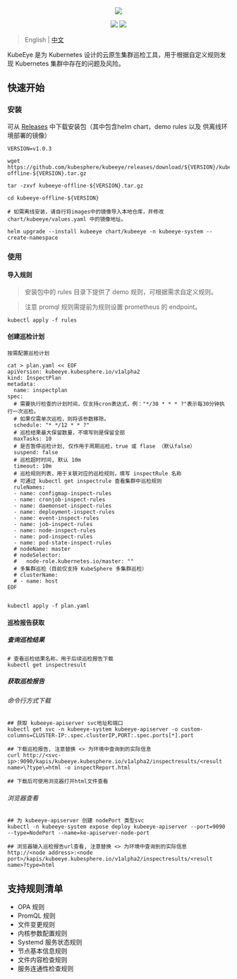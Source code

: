 <div align=center><img src="docs/images/KubeEye-O.svg?raw=true"></div>

<p align=center>
<a href="https://github.com/kubesphere/kubeeye/actions?query=event%3Apush+branch%3Amain+workflow%3ACI+"><img src="https://github.com/kubesphere/kubeeye/workflows/CI/badge.svg?branch=main&event=push"></a>
<!-- ALL-CONTRIBUTORS-BADGE:START - Do not remove or modify this section -->
<a href="https://github.com/kubesphere/kubeeye#contributors-"><img src="https://img.shields.io/badge/all_contributors-10-orange.svg?style=flat-square"></a>
<!-- ALL-CONTRIBUTORS-BADGE:END -->
</p>

> English | [中文](README_zh.md)

KubeEye 是为 Kubernetes 设计的云原生集群巡检工具，用于根据自定义规则发现 Kubernetes 集群中存在的问题及风险。

## 快速开始

### 安装
可从 [Releases](https://github.com/kubesphere/kubeeye/releases) 中下载安装包（其中包含helm chart，demo rules 以及 供离线环境部署的镜像）

```shell
VERSION=v1.0.3

wget https://github.com/kubesphere/kubeeye/releases/download/${VERSION}/kubeeye-offline-${VERSION}.tar.gz

tar -zxvf kubeeye-offline-${VERSION}.tar.gz

cd kubeeye-offline-${VERSION}

# 如需离线安装，请自行将images中的镜像导入本地仓库，并修改 chart/kubeeye/values.yaml 中的镜像地址。

helm upgrade --install kubeeye chart/kubeeye -n kubeeye-system --create-namespace

```

### 使用

#### 导入规则
   
> 安装包中的 rules 目录下提供了 demo 规则，可根据需求自定义规则。

> 注意 promql 规则需提前为规则设置 prometheus 的 endpoint。

```shell
kubectl apply -f rules
```

#### 创建巡检计划

    按需配置巡检计划
```shell
cat > plan.yaml << EOF
apiVersion: kubeeye.kubesphere.io/v1alpha2
kind: InspectPlan
metadata:
  name: inspectplan
spec:
  # 需要执行检查的计划时间，仅支持cron表达式，例："*/30 * * * ?"表示每30分钟执行一次巡检。
  # 如果仅需单次巡检，则将该参数移除。
  schedule: "* */12 * * ?"
  # 巡检结果最大保留数量，不填写则是保留全部
  maxTasks: 10 
  # 是否暂停巡检计划, 仅作用于周期巡检，true 或 flase （默认false）
  suspend: false
  # 巡检超时时间, 默认 10m
  timeout: 10m
  # 巡检规则列表，用于关联对应的巡检规则，填写 inspectRule 名称
  # 可通过 kubectl get inspectrule 查看集群中巡检规则
  ruleNames:
  - name: configmap-inspect-rules
  - name: cronjob-inspect-rules
  - name: daemonset-inspect-rules
  - name: deployment-inspect-rules
  - name: event-inspect-rules
  - name: job-inspect-rules
  - name: node-inspect-rules
  - name: pod-inspect-rules
  - name: pod-state-inspect-rules
  # nodeName: master
  # nodeSelector:
  #   node-role.kubernetes.io/master: ""        
  # 多集群巡检（目前仅支持 KubeSphere 多集群巡检）
  # clusterName: 
  # - name: host
EOF


kubectl apply -f plan.yaml
```

#### 巡检报告获取
##### 查询巡检结果
```shell
# 查看巡检结果名称，用于后续巡检报告下载
kubectl get inspectresult
```
##### 获取巡检报告
###### 命令行方式下载
```shell
## 获取 kubeeye-apiserver svc地址和端口
kubectl get svc -n kubeeye-system kubeeye-apiserver -o custom-columns=CLUSTER-IP:.spec.clusterIP,PORT:.spec.ports[*].port

## 下载巡检报告, 注意替换 <> 为环境中查询到的实际信息
curl http://<svc-ip>:9090/kapis/kubeeye.kubesphere.io/v1alpha2/inspectresults/<result name>\?type\=html -o inspectReport.html

## 下载后可使用浏览器打开html文件查看
```
###### 浏览器查看
```shell
## 为 kubeeye-apiserver 创建 nodePort 类型svc
kubectl -n kubeeye-system expose deploy kubeeye-apiserver --port=9090 --type=NodePort --name=ke-apiserver-node-port

## 浏览器输入巡检报告url查看, 注意替换 <> 为环境中查询到的实际信息
http://<node address>:<node port>/kapis/kubeeye.kubesphere.io/v1alpha2/inspectresults/<result name>?type=html
```
## 支持规则清单
* OPA 规则
* PromQL 规则
* 文件变更规则
* 内核参数配置规则
* Systemd 服务状态规则
* 节点基本信息规则
* 文件内容检查规则
* 服务连通性检查规则
